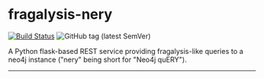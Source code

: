 # fragalysis-nery

[![Build Status](https://travis-ci.com/InformaticsMatters/fragalysis-nery.svg?branch=master)](https://travis-ci.com/InformaticsMatters/fragalysis-nery)
![GitHub tag (latest SemVer)](https://img.shields.io/github/tag/informaticsmatters/fragalysis-nery)

A Python flask-based REST service providing fragalysis-like queries to a
neo4j instance ("nery" being short for "Neo4j quERY").

---
